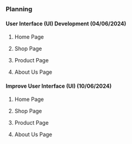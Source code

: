 ### Planning 

#### User Interface (UI) Development (04/06/2024)

1. Home Page

2. Shop Page

3. Product Page

4. About Us Page

<!-- 5. Contact Us Page -->

#### Improve User Interface (UI) (10/06/2024)

1. Home Page

2. Shop Page

3. Product Page

4. About Us Page